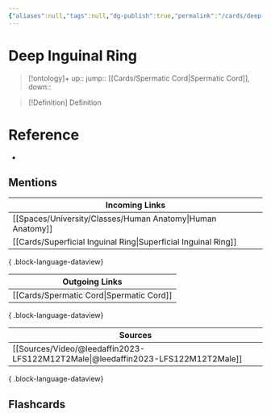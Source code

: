 ```yaml
---
{"aliases":null,"tags":null,"dg-publish":true,"permalink":"/cards/deep-inguinal-ring/","dgPassFrontmatter":true}
---
```


# Deep Inguinal Ring

> [!ontology]+
> up:: 
> jump:: [[Cards/Spermatic Cord\|Spermatic Cord]], 
> down:: 

> [!Definition] Definition

# Reference

- 

## Mentions

| Incoming Links                                                    |
| ----------------------------------------------------------------- |
| [[Spaces/University/Classes/Human Anatomy\|Human Anatomy]]     |
| [[Cards/Superficial Inguinal Ring\|Superficial Inguinal Ring]] |

{ .block-language-dataview}

| Outgoing Links                              |
| ------------------------------------------- |
| [[Cards/Spermatic Cord\|Spermatic Cord]] |

{ .block-language-dataview}

| Sources                                                                             |
| ----------------------------------------------------------------------------------- |
| [[Sources/Video/@leedaffin2023-LFS122M12T2Male\|@leedaffin2023-LFS122M12T2Male]] |

{ .block-language-dataview}

## Flashcards
